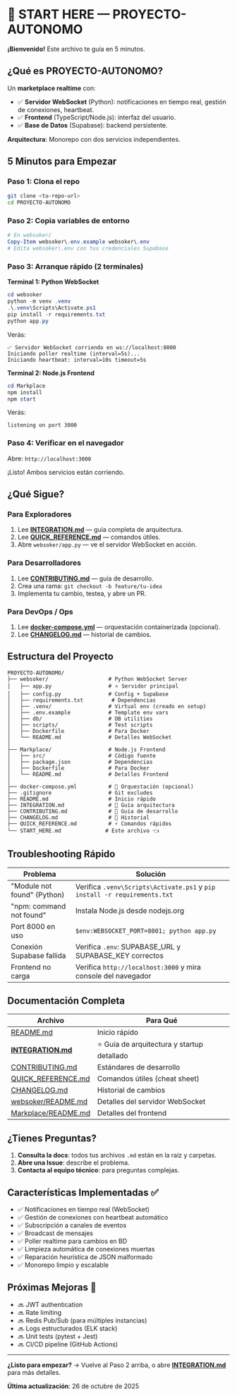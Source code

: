 # 🚀 START HERE — PROYECTO-AUTONOMO

**¡Bienvenido!** Este archivo te guía en 5 minutos.

## ¿Qué es PROYECTO-AUTONOMO?

Un **marketplace realtime** con:
- ✅ **Servidor WebSocket** (Python): notificaciones en tiempo real, gestión de conexiones, heartbeat.
- ✅ **Frontend** (TypeScript/Node.js): interfaz del usuario.
- ✅ **Base de Datos** (Supabase): backend persistente.

**Arquitectura**: Monorepo con dos servicios independientes.

## 5 Minutos para Empezar

### Paso 1: Clona el repo

```bash
git clone <tu-repo-url>
cd PROYECTO-AUTONOMO
```

### Paso 2: Copia variables de entorno

```powershell
# En websoker/
Copy-Item websoker\.env.example websoker\.env
# Edita websoker\.env con tus credenciales Supabase
```

### Paso 3: Arranque rápido (2 terminales)

**Terminal 1: Python WebSocket**

```powershell
cd websoker
python -m venv .venv
.\.venv\Scripts\Activate.ps1
pip install -r requirements.txt
python app.py
```

Verás:
```
✅ Servidor WebSocket corriendo en ws://localhost:8000
Iniciando poller realtime (interval=5s)...
Iniciando heartbeat: interval=10s timeout=5s
```

**Terminal 2: Node.js Frontend**

```powershell
cd Markplace
npm install
npm start
```

Verás:
```
listening on port 3000
```

### Paso 4: Verificar en el navegador

Abre: `http://localhost:3000`

¡Listo! Ambos servicios están corriendo.

## ¿Qué Sigue?

### Para Exploradores

1. Lee **[INTEGRATION.md](./INTEGRATION.md)** — guía completa de arquitectura.
2. Lee **[QUICK_REFERENCE.md](./QUICK_REFERENCE.md)** — comandos útiles.
3. Abre `websoker/app.py` — ve el servidor WebSocket en acción.

### Para Desarrolladores

1. Lee **[CONTRIBUTING.md](./CONTRIBUTING.md)** — guía de desarrollo.
2. Crea una rama: `git checkout -b feature/tu-idea`
3. Implementa tu cambio, testea, y abre un PR.

### Para DevOps / Ops

1. Lee **[docker-compose.yml](./docker-compose.yml)** — orquestación containerizada (opcional).
2. Lee **[CHANGELOG.md](./CHANGELOG.md)** — historial de cambios.

## Estructura del Proyecto

```
PROYECTO-AUTONOMO/
├── websoker/                   # Python WebSocket Server
│   ├── app.py                  # ⭐ Servidor principal
│   ├── config.py               # Config + Supabase
│   ├── requirements.txt         # Dependencias
│   ├── .venv/                  # Virtual env (creado en setup)
│   ├── .env.example            # Template env vars
│   ├── db/                     # DB utilities
│   ├── scripts/                # Test scripts
│   ├── Dockerfile              # Para Docker
│   └── README.md               # Detalles WebSocket
│
├── Markplace/                  # Node.js Frontend
│   ├── src/                    # Código fuente
│   ├── package.json            # Dependencias
│   ├── Dockerfile              # Para Docker
│   └── README.md               # Detalles Frontend
│
├── docker-compose.yml          # 🐳 Orquestación (opcional)
├── .gitignore                  # Git excludes
├── README.md                   # Inicio rápido
├── INTEGRATION.md              # 📖 Guía arquitectura
├── CONTRIBUTING.md             # 🤝 Guía de desarrollo
├── CHANGELOG.md                # 📜 Historial
├── QUICK_REFERENCE.md          # ⚡ Comandos rápidos
└── START_HERE.md              # Este archivo 👈
```

## Troubleshooting Rápido

| Problema | Solución |
|----------|----------|
| "Module not found" (Python) | Verifica `.venv\Scripts\Activate.ps1` y `pip install -r requirements.txt` |
| "npm: command not found" | Instala Node.js desde nodejs.org |
| Port 8000 en uso | `$env:WEBSOCKET_PORT=8001; python app.py` |
| Conexión Supabase fallida | Verifica `.env`: SUPABASE_URL y SUPABASE_KEY correctos |
| Frontend no carga | Verifica `http://localhost:3000` y mira console del navegador |

## Documentación Completa

| Archivo | Para Qué |
|---------|----------|
| [README.md](./README.md) | Inicio rápido |
| **[INTEGRATION.md](./INTEGRATION.md)** | ⭐ Guía de arquitectura y startup detallado |
| [CONTRIBUTING.md](./CONTRIBUTING.md) | Estándares de desarrollo |
| [QUICK_REFERENCE.md](./QUICK_REFERENCE.md) | Comandos útiles (cheat sheet) |
| [CHANGELOG.md](./CHANGELOG.md) | Historial de cambios |
| [websoker/README.md](./websoker/README.md) | Detalles del servidor WebSocket |
| [Markplace/README.md](./Markplace/README.md) | Detalles del frontend |

## ¿Tienes Preguntas?

1. **Consulta la docs**: todos tus archivos `.md` están en la raíz y carpetas.
2. **Abre una Issue**: describe el problema.
3. **Contacta al equipo técnico**: para preguntas complejas.

## Características Implementadas ✅

- ✅ Notificaciones en tiempo real (WebSocket)
- ✅ Gestión de conexiones con heartbeat automático
- ✅ Subscripción a canales de eventos
- ✅ Broadcast de mensajes
- ✅ Poller realtime para cambios en BD
- ✅ Limpieza automática de conexiones muertas
- ✅ Reparación heurística de JSON malformado
- ✅ Monorepo limpio y escalable

## Próximas Mejoras 🔮

- 🔜 JWT authentication
- 🔜 Rate limiting
- 🔜 Redis Pub/Sub (para múltiples instancias)
- 🔜 Logs estructurados (ELK stack)
- 🔜 Unit tests (pytest + Jest)
- 🔜 CI/CD pipeline (GitHub Actions)

---

**¿Listo para empezar?** → Vuelve al Paso 2 arriba, o abre **[INTEGRATION.md](./INTEGRATION.md)** para más detalles.

**Última actualización**: 26 de octubre de 2025
